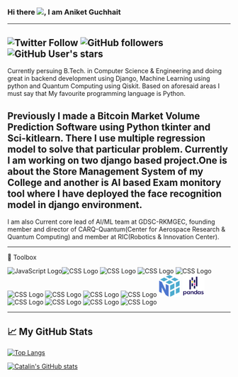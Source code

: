 ### Hi there <img src="https://raw.githubusercontent.com/MartinHeinz/MartinHeinz/master/wave.gif" width="30px">, I am Aniket Guchhait
---
## <img alt="Twitter Follow" src="https://img.shields.io/twitter/follow/CseAniket?style=social"> <img alt="GitHub followers" src="https://img.shields.io/github/followers/aniketrox?style=social">  <img alt="GitHub User's stars" src="https://img.shields.io/github/stars/aniketrox?style=social">


Currently persuing B.Tech. in Computer Science & Engineering and doing great in backend development using Django, Machine Learning using python and Quantum Computing using Qiskit.
Based on aforesaid areas I must say that My favourite programming language is Python.

Previously I made a Bitcoin Market Volume Prediction Software using Python tkinter and Sci-kitlearn. There I use multiple regression model to solve that particular problem.
Currently I am working on two django based project.One is about the Store Management System of my College and another is AI based Exam monitory tool where I have deployed the face recognition model in django environment.
--
I am also Current core lead of AI/ML team at GDSC-RKMGEC, founding member and director of CARQ-Quantum(Center for Aerospace Research & Quantum Computing) and member at RIC(Robotics & Innovation Center).

---

🧰 Toolbox

<img src="https://s3.dualstack.us-east-2.amazonaws.com/pythondotorg-assets/media/community/logos/python-logo-only.png" alt="JavaScript Logo" width="50" height="50"/><img src="https://static.djangoproject.com/img/logos/django-logo-negative.svg" alt="CSS Logo" width="50" height="50"/>
<img src="https://upload.wikimedia.org/wikipedia/commons/1/18/C_Programming_Language.svg" alt="CSS Logo" width="50" height="50"/>
<img src="https://upload.wikimedia.org/wikipedia/commons/6/61/HTML5_logo_and_wordmark.svg" alt="CSS Logo" width="50" height="50"/>
<img src="https://upload.wikimedia.org/wikipedia/commons/d/d5/CSS3_logo_and_wordmark.svg" alt="CSS Logo" width="50" height="50"/>
<img src="https://upload.wikimedia.org/wikipedia/commons/0/0a/MySQL_textlogo.svg" alt="CSS Logo" width="50" height="50"/>
<img src="https://upload.wikimedia.org/wikipedia/commons/3/38/SQLite370.svg" alt="CSS Logo" width="50" height="50"/>
<img src="https://upload.wikimedia.org/wikipedia/commons/e/e0/Git-logo.svg" alt="CSS Logo" width="50" height="50"/>
<img src="https://upload.wikimedia.org/wikipedia/commons/9/91/Octicons-mark-github.svg" alt="CSS Logo" width="50" height="50"/>
<img src="https://github.com/devicons/devicon/blob/master/icons/numpy/numpy-original.svg" alt="CSS Logo" width="50" height="50"/>
<img src="https://github.com/devicons/devicon/blob/master/icons/pandas/pandas-original-wordmark.svg" alt="CSS Logo" width="50" height="50"/>
<img src="https://upload.wikimedia.org/wikipedia/commons/0/05/Scikit_learn_logo_small.svg" alt="CSS Logo" width="50" height="50"/>
<img src="https://upload.wikimedia.org/wikipedia/commons/2/2d/Tensorflow_logo.svg" alt="CSS Logo" width="50" height="50"/>
<img src="https://upload.wikimedia.org/wikipedia/commons/a/ae/Keras_logo.svg" alt="CSS Logo" width="50" height="50"/>
<img src="https://upload.wikimedia.org/wikipedia/commons/1/10/PyTorch_logo_icon.svg" alt="CSS Logo" width="50" height="50"/>


---

## &#x1f4c8; My GitHub Stats

[![Top Langs](https://github-readme-stats.vercel.app/api/top-langs/?username=aniketrox&hide=html&theme=radical)](https://github.com/anuraghazra/github-readme-stats)

[![Catalin's GitHub stats](https://github-readme-stats.vercel.app/api?username=aniketrox&theme=radical)](https://github.com/anuraghazra/github-readme-stats)
